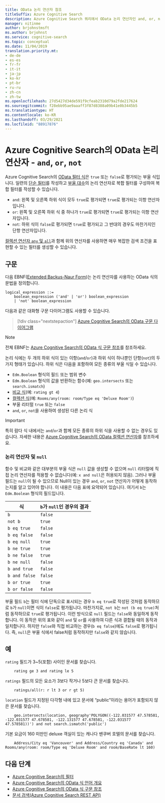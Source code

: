 ```yaml
---
title: OData 논리 연산자 참조
titleSuffix: Azure Cognitive Search
description: Azure Cognitive Search 쿼리에서 OData 논리 연산자인 and, or, not을 사용하기 위한 구문 및 참조 설명서입니다.
manager: nitinme
author: brjohnstmsft
ms.author: brjohnst
ms.service: cognitive-search
ms.topic: conceptual
ms.date: 11/04/2019
translation.priority.mt:
- de-de
- es-es
- fr-fr
- it-it
- ja-jp
- ko-kr
- pt-br
- ru-ru
- zh-cn
- zh-tw
ms.openlocfilehash: 27d5427d34de591f9cfeab2310d79a2fde217624
ms.sourcegitcommit: f28ebb95ae9aaaff3f87d8388a09b41e0b3445b5
ms.translationtype: HT
ms.contentlocale: ko-KR
ms.lasthandoff: 03/29/2021
ms.locfileid: "88917876"
---
```

# <a name="odata-logical-operators-in-azure-cognitive-search---and-or-not"></a>Azure Cognitive Search의 OData 논리 연산자 - `and`, `or`, `not`

Azure Cognitive Search의 [OData 필터 식](query-odata-filter-orderby-syntax.md)은 `true` 또는 `false`로 평가되는 부울 식입니다. 일련의 [단순 필터](search-query-odata-comparison-operators.md)를 작성하고 [부울 대수](https://en.wikipedia.org/wiki/Boolean_algebra)의 논리 연산자로 복합 필터를 구성하여 복합 필터를 작성할 수 있습니다.

- `and`: 왼쪽 및 오른쪽 하위 식이 모두 `true`로 평가되면 `true`로 평가되는 이항 연산자입니다.
- `or`: 왼쪽 및 오른쪽 하위 식 중 하나가 `true`로 평가되면 `true`로 평가되는 이항 연산자입니다.
- `not`: 하위 식이 `false`로 평가되면 `true`로 평가되고 그 반대의 경우도 마찬가지인 단항 연산자입니다.

[컬렉션 연산자 `any` 및 `all`](search-query-odata-collection-operators.md)과 함께 위의 연산자를 사용하면 매우 복잡한 검색 조건을 표현할 수 있는 필터를 생성할 수 있습니다.

## <a name="syntax"></a>구문

다음 EBNF([Extended Backus-Naur Form](https://en.wikipedia.org/wiki/Extended_Backus–Naur_form))는 논리 연산자를 사용하는 OData 식의 문법을 정의합니다.

<!-- Upload this EBNF using https://bottlecaps.de/rr/ui to create a downloadable railroad diagram. -->

```
logical_expression ::=
    boolean_expression ('and' | 'or') boolean_expression
    | 'not' boolean_expression
```

다음과 같은 대화형 구문 다이어그램도 사용할 수 있습니다.

> [!div class="nextstepaction"]
> [Azure Cognitive Search의 OData 구문 다이어그램](https://azuresearch.github.io/odata-syntax-diagram/#logical_expression)

> [!NOTE]
> 전체 EBNF는 [Azure Cognitive Search의 OData 식 구문 참조](search-query-odata-syntax-reference.md)를 참조하세요.

논리 식에는 두 개의 하위 식이 있는 이항(`and`/`or`)과 하위 식이 하나뿐인 단항(`not`)의 두 가지 형태가 있습니다. 하위 식은 다음을 포함하여 모든 종류의 부울 식일 수 있습니다.

- `Edm.Boolean` 형식의 필드 또는 범위 변수
- `Edm.Boolean` 형식의 값을 반환하는 함수(예: `geo.intersects` 또는 `search.ismatch`)
- [비교 식](search-query-odata-comparison-operators.md)(예: `rating gt 4`)
- [컬렉션 식](search-query-odata-collection-operators.md)(예: `Rooms/any(room: room/Type eq 'Deluxe Room')`)
- 부울 리터럴 `true` 또는 `false`
- `and`, `or`, `not`을 사용하여 생성된 다른 논리 식

> [!IMPORTANT]
> 특히 람다 식 내에서는 `and`/`or`과 함께 모든 종류의 하위 식을 사용할 수 없는 경우도 있습니다. 자세한 내용은 [Azure Cognitive Search의 OData 컬렉션 연산자](search-query-odata-collection-operators.md#limitations)를 참조하세요.

### <a name="logical-operators-and-null"></a>논리 연산자 및 `null`

함수 및 비교와 같은 대부분의 부울 식은 `null` 값을 생성할 수 없으며 `null` 리터럴에 직접 논리 연산자를 적용할 수 없습니다(예: `x and null`은 허용되지 않음). 그러나 부울 필드는 `null`이 될 수 있으므로 Null이 있는 경우 `and`, `or`, `not` 연산자가 어떻게 동작하는지를 알고 있어야 합니다. 이 내용은 다음 표에 요약되어 있습니다. 여기서 `b`는 `Edm.Boolean` 형식의 필드입니다.

| 식 | `b`가 `null`인 경우의 결과 |
| --- | --- |
| `b` | `false` |
| `not b` | `true` |
| `b eq true` | `false` |
| `b eq false` | `false` |
| `b eq null` | `true` |
| `b ne true` | `true` |
| `b ne false` | `true` |
| `b ne null` | `false` |
| `b and true` | `false` |
| `b and false` | `false` |
| `b or true` | `true` |
| `b or false` | `false` |

부울 필드 `b`는 필터 식에 단독으로 표시되는 경우 `b eq true`로 작성된 것처럼 동작하므로 `b`가 `null`이면 식이 `false`로 평가됩니다. 마찬가지로, `not b`는 `not (b eq true)`처럼 동작하므로 `true`로 평가됩니다. 이런 방식으로 `null` 필드는 `false`와 동일하게 동작합니다. 이 동작은 위의 표와 같이 `and` 및 `or`를 사용하여 다른 식과 결합될 때의 동작과 일치합니다. 하지만 `false`와 직접 비교하는 경우(`b eq false`)에도 `false`로 평가됩니다. 즉, `null`은 부울 식에서 false처럼 동작하지만 `false`와 같지 않습니다.

## <a name="examples"></a>예

`rating` 필드가 3~5(포함) 사이인 문서를 찾습니다.

```odata-filter-expr
    rating ge 3 and rating le 5
```

`ratings` 필드의 모든 요소가 3보다 작거나 5보다 큰 문서를 찾습니다.

```odata-filter-expr
    ratings/all(r: r lt 3 or r gt 5)
```

`location` 필드가 지정된 다각형 내에 있고 문서에 “public”이라는 용어가 포함되지 않은 문서를 찾습니다.

```odata-filter-expr
    geo.intersects(location, geography'POLYGON((-122.031577 47.578581, -122.031577 47.678581, -122.131577 47.678581, -122.031577 47.578581))') and not search.ismatch('public')
```

기본 요금이 160 미만인 deluxe 객실이 있는 캐나다 밴쿠버 호텔의 문서를 찾습니다.

```odata-filter-expr
    Address/City eq 'Vancouver' and Address/Country eq 'Canada' and Rooms/any(room: room/Type eq 'Deluxe Room' and room/BaseRate lt 160)
```

## <a name="next-steps"></a>다음 단계  

- [Azure Cognitive Search의 필터](search-filters.md)
- [Azure Cognitive Search의 OData 식 언어 개요](query-odata-filter-orderby-syntax.md)
- [Azure Cognitive Search의 OData 식 구문 참조](search-query-odata-syntax-reference.md)
- [문서 검색&#40;Azure Cognitive Search REST API&#41;](/rest/api/searchservice/Search-Documents)